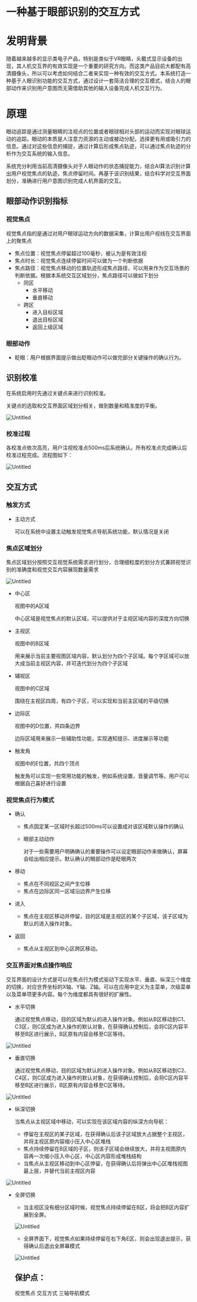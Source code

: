 # 一种基于眼部识别的交互方式

# 发明背景

随着越来越多的显示类电子产品，特别是类似于VR眼睛，头戴式显示设备的出现，其人机交互界的有效实现是一个重要的研究方向。而这类产品目前大都配有高清摄像头，所以可以考虑如何结合二者来实现一种有效的交互方式。本系统打造一种基于人眼识别功能的交互方式，通过设计一套简洁合理的交互模式，结合人的眼部动作来识别用户意图而无需借助其他的输入设备完成人机交互行为。

# 原理

眼动追踪是通过测量眼睛的注视点的位置或者眼球相对头部的运动而实现对眼球运动的追踪。眼动的本质是人注意力资源的主动或被动分配，选择更有用或吸引力的信息。通过对这些信息的捕捉，通过计算后形成焦点轨迹，可以通过焦点轨迹的分析作为交互系统的输入信息。

系统充分利用当前高清摄像头对于人眼动作的状态捕捉能力，结合AI算法识别计算出用户视觉焦点的轨迹，焦点停留时间。再基于该识别结果，结合科学对交互界面划分，准确进行用户意图识别完成人机界面的交互。

## 眼部动作识别**指标**

### 视觉焦点

视觉焦点指的是通过对用户眼球运动方向的数据采集，计算出用户视线在交互界面上的聚焦点

- 焦点位置：视觉焦点停留超过100毫秒，被认为是有效注视
- 焦点时长：视觉焦点连续停留时间可以做为一个判断依据
- 焦点路径：视觉焦点移动的位置轨迹形成焦点路径，可以用来作为交互场景的判断依据。根据本系统交互区域划分，焦点路径可以做如下划分
    - 同区
        - 水平移动
        - 垂直移动
    - 跨区
        - 进入目标区域
        - 退出目标区域
        - 返回上级区域

### 眼部动作

- 眨眼：用户根据界面提示做出眨眼动作可以做完部分关键操作的确认行为。

## 识别校准

在系统启用时先通过关键点来进行识别校准。

关键点的选取和交互界面区域划分相关，做到数量和精准度的平衡。

![Untitled](%E4%B8%80%E7%A7%8D%E5%9F%BA%E4%BA%8E%E7%9C%BC%E9%83%A8%E8%AF%86%E5%88%AB%E7%9A%84%E7%94%B5%E8%A7%86%E4%BA%A4%E4%BA%92%E6%96%B9%E5%BC%8F-%E5%A4%87%E4%BB%BD%20(4)%206b0320655d5a4029a25ad0a16eabcd51/Untitled%201.png)

### 校准过程

各校准点依次高亮，用户注视校准点500ms后系统确认。所有校准点完成确认后校准过程完成。流程图如下：

![Untitled](%E4%B8%80%E7%A7%8D%E5%9F%BA%E4%BA%8E%E7%9C%BC%E9%83%A8%E8%AF%86%E5%88%AB%E7%9A%84%E4%BA%A4%E4%BA%92%E6%96%B9%E5%BC%8F%209f0eca3ac7034e25b4943b7ef5b32a5c/Untitled.png)

## 交互方式

### 触发方式

- 主动方式
    
    可以在系统中设置主动触发视觉焦点导航系统功能，默认情况是关闭
    

### 焦点区域划分

焦点区域划分按照交互视觉系统需求进行划分，合理细粒度的划分方式兼顾视觉识别的准确度和视觉交互内容展现数量需求

![Untitled](%E4%B8%80%E7%A7%8D%E5%9F%BA%E4%BA%8E%E7%9C%BC%E9%83%A8%E8%AF%86%E5%88%AB%E7%9A%84%E7%94%B5%E8%A7%86%E4%BA%A4%E4%BA%92%E6%96%B9%E5%BC%8F-%E5%A4%87%E4%BB%BD%20(4)%206b0320655d5a4029a25ad0a16eabcd51/Untitled%202.png)

- 中心区
    
    视图中的A区域
    
    中心区域是视觉焦点的默认区域，可以提供对于主视区域内容的深度方向切换
    
- 主视区
    
    视图中的B区域
    
    用来展示当前主要视图区域内容，默认划分为四个子区域。每个字区域可以放大成当前主视区内容，并可迭代划分为四个子区域
    
- 辅视区
    
    视图中的C区域
    
    围绕在主视区四周，有四个子区，可以实现和当前主区域的平级切换
    
- 边际区
    
    视图中的D位置，共四条边界
    
    边际区域用来展示一些辅助性功能，实现通知提示、进度展示等功能
    
- 触发角
    
    视图中的E位置，共四个顶点
    
    触发角可以实现一些常用功能的触发，例如系统设置，音量调节等。用户可以根据自己喜好进行设置
    

### 视觉焦点行为模式

- 确认
    - 焦点固定某一区域时长超过500ms可以设置成对该区域默认操作的确认
    - 眼部主动动作
        
        对于一些需要用户明确确认的重要操作可以设定眼部动作来做确认，屏幕会给出相应提示。默认确认的眼部动作是眨眼两次
        
- 移动
    - 焦点在不同视区之间产生位移
    - 焦点在边际区同一区域沿边界产生位移
- 进入
    - 焦点在主视区移动并停留，目的区域是主视区的某个子区域，该子区域为默认的进入操作对象。
- 返回
    - 焦点从主视区到中心区跨区移动。

### 交互界面对焦点操作响应

交互界面的设计方式是可以在焦点行为模式驱动下实现水平、垂直、纵深三个维度的切换，对应世界坐标的X轴、Y轴、Z轴。可以在应用中定义为主菜单，次级菜单以及菜单项更多内容。每个为维度都具有很好的扩展性。

- 水平切换
    
    通过视觉焦点移动，目的区域为默认的进入操作对象。例如从B区移动到C1、C3区，则C区成为进入操作的默认对象，在获得确认控制后，会将C区内容平移至B区进行展示，B区原有内容会移至C区等待。
    

![Untitled](%E4%B8%80%E7%A7%8D%E5%9F%BA%E4%BA%8E%E7%9C%BC%E9%83%A8%E8%AF%86%E5%88%AB%E7%9A%84%E7%94%B5%E8%A7%86%E4%BA%A4%E4%BA%92%E6%96%B9%E5%BC%8F-%E5%A4%87%E4%BB%BD%20(4)%206b0320655d5a4029a25ad0a16eabcd51/Untitled%203.png)

- 垂直切换
    
    通过视觉焦点移动，目的区域为默认的进入操作对象。例如从B区移动到C2、C4区，则C区成为进入操作的默认对象，在获得确认控制后，会将C区内容平移至B区进行展示，B区原有内容会移至C区等待。
    

![Untitled](%E4%B8%80%E7%A7%8D%E5%9F%BA%E4%BA%8E%E7%9C%BC%E9%83%A8%E8%AF%86%E5%88%AB%E7%9A%84%E7%94%B5%E8%A7%86%E4%BA%A4%E4%BA%92%E6%96%B9%E5%BC%8F-%E5%A4%87%E4%BB%BD%20(4)%206b0320655d5a4029a25ad0a16eabcd51/Untitled%204.png)

- 纵深切换
    
    当焦点从主视区域中移动，可以实现在该区域内容的纵深方向导航：
    
    - 停留在主视区的某子区域，在获得确认后该子区域放大占据整个主视区，并将主视区原内容缩小压入中心区堆栈
    - 焦点持续停留在B区域的子区，则该子区域会继续放大，并将主视图原内容再一次缩小压入中心区，中心区内容形成堆栈结构
    - 当焦点从主视区移动到中心区停留，在获得确认后将弹出中心区堆栈视图最上层，并替代当前主视区内容

![Untitled](%E4%B8%80%E7%A7%8D%E5%9F%BA%E4%BA%8E%E7%9C%BC%E9%83%A8%E8%AF%86%E5%88%AB%E7%9A%84%E4%BA%A4%E4%BA%92%E6%96%B9%E5%BC%8F%209f0eca3ac7034e25b4943b7ef5b32a5c/Untitled%201.png)

- 全屏切换
    - 当主视区没有细分区域时候，视觉焦点持续停留在B区，将会把B区内容扩展到全屏。
    
    ![Untitled](%E4%B8%80%E7%A7%8D%E5%9F%BA%E4%BA%8E%E7%9C%BC%E9%83%A8%E8%AF%86%E5%88%AB%E7%9A%84%E4%BA%A4%E4%BA%92%E6%96%B9%E5%BC%8F%209f0eca3ac7034e25b4943b7ef5b32a5c/Untitled%202.png)
    
    - 全屏界面下，视觉焦点如果持续停留在右下角E区，则会出现退出提示，获得确认后退出全屏幕模式
    
    ![Untitled](%E4%B8%80%E7%A7%8D%E5%9F%BA%E4%BA%8E%E7%9C%BC%E9%83%A8%E8%AF%86%E5%88%AB%E7%9A%84%E4%BA%A4%E4%BA%92%E6%96%B9%E5%BC%8F%209f0eca3ac7034e25b4943b7ef5b32a5c/Untitled%203.png)
    
    ## 保护点：
    
    视觉焦点 交互方式 三轴导航模式